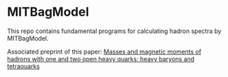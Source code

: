 # MITBagModel

This repo contains fundamental programs for calculating hadron spectra by MITBagModel.

Associated preprint of this paper: [Masses and magnetic moments of hadrons with one and two open heavy quarks: heavy baryons and tetraquarks](https://arxiv.org/abs/2109.07040)
